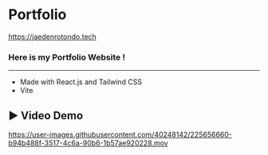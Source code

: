# Portfolio
https://jaedenrotondo.tech
### Here is my Portfolio Website ! 
---
- Made with React.js and Tailwind CSS 
- Vite 
## ▶️ Video Demo 

https://user-images.githubusercontent.com/40248142/225656660-b94b488f-3517-4c6a-90b6-1b57ae920228.mov

